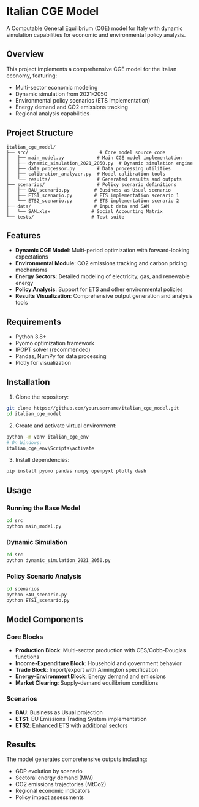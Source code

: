 # Italian CGE Model

A Computable General Equilibrium (CGE) model for Italy with dynamic simulation capabilities for economic and environmental policy analysis.

## Overview

This project implements a comprehensive CGE model for the Italian economy, featuring:

- Multi-sector economic modeling
- Dynamic simulation from 2021-2050
- Environmental policy scenarios (ETS implementation)
- Energy demand and CO2 emissions tracking
- Regional analysis capabilities

## Project Structure

```
italian_cge_model/
├── src/                          # Core model source code
│   ├── main_model.py            # Main CGE model implementation
│   ├── dynamic_simulation_2021_2050.py  # Dynamic simulation engine
│   ├── data_processor.py        # Data processing utilities
│   ├── calibration_analyzer.py  # Model calibration tools
│   └── results/                 # Generated results and outputs
├── scenarios/                   # Policy scenario definitions
│   ├── BAU_scenario.py         # Business as Usual scenario
│   ├── ETS1_scenario.py        # ETS implementation scenario 1
│   └── ETS2_scenario.py        # ETS implementation scenario 2
├── data/                       # Input data and SAM
│   └── SAM.xlsx               # Social Accounting Matrix
└── tests/                     # Test suite

```

## Features

- **Dynamic CGE Model**: Multi-period optimization with forward-looking expectations
- **Environmental Module**: CO2 emissions tracking and carbon pricing mechanisms
- **Energy Sectors**: Detailed modeling of electricity, gas, and renewable energy
- **Policy Analysis**: Support for ETS and other environmental policies
- **Results Visualization**: Comprehensive output generation and analysis tools

## Requirements

- Python 3.8+
- Pyomo optimization framework
- IPOPT solver (recommended)
- Pandas, NumPy for data processing
- Plotly for visualization

## Installation

1. Clone the repository:

```bash
git clone https://github.com/yourusername/italian_cge_model.git
cd italian_cge_model
```

2. Create and activate virtual environment:

```bash
python -m venv italian_cge_env
# On Windows:
italian_cge_env\Scripts\activate
```

3. Install dependencies:

```bash
pip install pyomo pandas numpy openpyxl plotly dash
```

## Usage

### Running the Base Model

```bash
cd src
python main_model.py
```

### Dynamic Simulation

```bash
cd src
python dynamic_simulation_2021_2050.py
```

### Policy Scenario Analysis

```bash
cd scenarios
python BAU_scenario.py
python ETS1_scenario.py
```

## Model Components

### Core Blocks

- **Production Block**: Multi-sector production with CES/Cobb-Douglas functions
- **Income-Expenditure Block**: Household and government behavior
- **Trade Block**: Import/export with Armington specification
- **Energy-Environment Block**: Energy demand and emissions
- **Market Clearing**: Supply-demand equilibrium conditions

### Scenarios

- **BAU**: Business as Usual projection
- **ETS1**: EU Emissions Trading System implementation
- **ETS2**: Enhanced ETS with additional sectors

## Results

The model generates comprehensive outputs including:

- GDP evolution by scenario
- Sectoral energy demand (MW)
- CO2 emissions trajectories (MtCo2)
- Regional economic indicators
- Policy impact assessments
